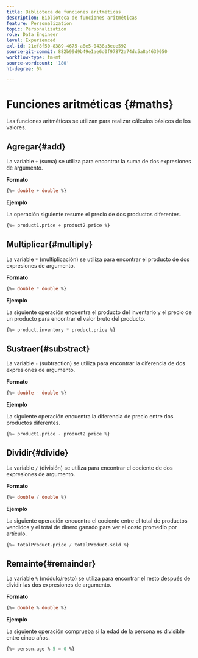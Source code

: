 ```yaml
---
title: Biblioteca de funciones aritméticas
description: Biblioteca de funciones aritméticas
feature: Personalization
topic: Personalization
role: Data Engineer
level: Experienced
exl-id: 21ef8f50-8389-4675-a8e5-0438a3eee592
source-git-commit: 882b99d9b49e1ae6d0f97872a74dc5a8a4639050
workflow-type: tm+mt
source-wordcount: '180'
ht-degree: 0%

---
```


# Funciones aritméticas {#maths}

Las funciones aritméticas se utilizan para realizar cálculos básicos de los valores.

## Agregar{#add}

La variable `+` (suma) se utiliza para encontrar la suma de dos expresiones de argumento.

**Formato**

```sql
{%= double + double %}
```

**Ejemplo**

La operación siguiente resume el precio de dos productos diferentes.

```sql
{%= product1.price + product2.price %}
```

## Multiplicar{#multiply}

La variable `*` (multiplicación) se utiliza para encontrar el producto de dos expresiones de argumento.

**Formato**

```sql
{%= double * double %}
```

**Ejemplo**

La siguiente operación encuentra el producto del inventario y el precio de un producto para encontrar el valor bruto del producto.

```sql
{%= product.inventory * product.price %}
```

## Sustraer{#substract}

La variable `-` (subtraction) se utiliza para encontrar la diferencia de dos expresiones de argumento.

**Formato**

```sql
{%= double - double %}
```

**Ejemplo**

La siguiente operación encuentra la diferencia de precio entre dos productos diferentes.

```sql
{%= product1.price - product2.price %}
```

## Dividir{#divide}

La variable `/` (división) se utiliza para encontrar el cociente de dos expresiones de argumento.

**Formato**

```sql
{%= double / double %}
```

**Ejemplo**

La siguiente operación encuentra el cociente entre el total de productos vendidos y el total de dinero ganado para ver el costo promedio por artículo.

```sql
{%= totalProduct.price / totalProduct.sold %}
```

## Remainte{#remainder}

La variable `%` (módulo/resto) se utiliza para encontrar el resto después de dividir las dos expresiones de argumento.

**Formato**

```sql
{%= double % double %}
```

**Ejemplo**

La siguiente operación comprueba si la edad de la persona es divisible entre cinco años.

```sql
{%= person.age % 5 = 0 %}
```
